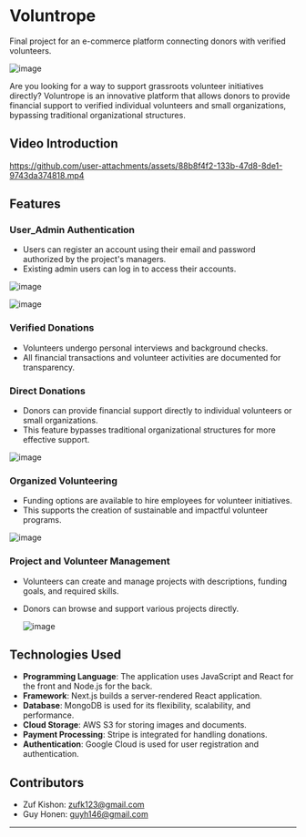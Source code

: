 # Voluntrope

Final project for an e-commerce platform connecting donors with verified volunteers.

![image](https://github.com/user-attachments/assets/85b3422a-3ac6-4829-a949-8f791cf20362)

Are you looking for a way to support grassroots volunteer initiatives directly? Voluntrope is an innovative platform that allows donors to provide financial support to verified individual volunteers and small organizations, bypassing traditional organizational structures.

## Video Introduction

https://github.com/user-attachments/assets/88b8f4f2-133b-47d8-8de1-9743da374818.mp4

## Features

### User_Admin Authentication
- Users can register an account using their email and password authorized by the project's managers.
- Existing admin users can log in to access their accounts.

![image](https://github.com/user-attachments/assets/12e30a32-89c9-4b1f-8420-14c6e339ff7c)

![image](https://github.com/user-attachments/assets/d909f7d9-675a-4ea8-ad44-f53efe0a9fb8)

### Verified Donations
- Volunteers undergo personal interviews and background checks.
- All financial transactions and volunteer activities are documented for transparency.

### Direct Donations
- Donors can provide financial support directly to individual volunteers or small organizations.
- This feature bypasses traditional organizational structures for more effective support.

![image](https://github.com/user-attachments/assets/e3277f7b-a905-49c5-9962-504e7643fdd4)

### Organized Volunteering
- Funding options are available to hire employees for volunteer initiatives.
- This supports the creation of sustainable and impactful volunteer programs.

![image](https://github.com/user-attachments/assets/38551bf3-587a-4893-a33a-69c5e1b226b3)

### Project and Volunteer Management
- Volunteers can create and manage projects with descriptions, funding goals, and required skills.
- Donors can browse and support various projects directly.

  ![image](https://github.com/user-attachments/assets/4460f36c-5e64-4725-b4e5-f3eb6a9b7b12)

## Technologies Used

- **Programming Language**: The application uses JavaScript and React for the front and Node.js for the back.
- **Framework**: Next.js builds a server-rendered React application.
- **Database**: MongoDB is used for its flexibility, scalability, and performance.
- **Cloud Storage**: AWS S3 for storing images and documents.
- **Payment Processing**: Stripe is integrated for handling donations.
- **Authentication**: Google Cloud is used for user registration and authentication.

## Contributors

- Zuf Kishon: [zufk123@gmail.com](mailto:zufk123@gmail.com)
- Guy Honen: [guyh146@gmail.com](mailto:guyh146@gmail.com)
 
---
